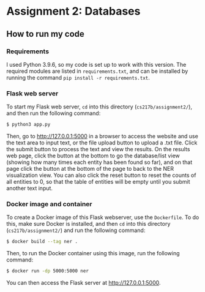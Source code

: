 # Assignment 2: Databases

## How to run my code

### Requirements
I used Python 3.9.6, so my code is set up to work with this version.
The required modules are listed in `requirements.txt`, and can be installed by running the command `pip install -r requirements.txt`.

### Flask web server
To start my Flask web server, `cd` into this directory (`cs217b/assignment2/`), and then run the following command: 
```bash
$ python3 app.py
```
Then, go to http://127.0.0.1:5000 in a browser to access the website and use the text area to input text, or the file upload button to upload a .txt file. Click the submit button to process the text and view the results. On the results web page, click
the button at the bottom to go the database/list view (showing how many times each entity has been found so far), and on 
that page click the button at the bottom of the page to back to the NER visualization view. You can also click the reset button
to reset the counts of all entities to 0, so that the table of entities will be empty until you submit another text input.

### Docker image and container
To create a Docker image of this Flask webserver, use the `Dockerfile`. To do this, make sure Docker is installed, and then `cd` into this directory (`cs217b/assignment2/`) and run the following command:
```bash
$ docker build --tag ner .   
```
Then, to run the Docker container using this image, run the following command: 
```bash
$ docker run -dp 5000:5000 ner
```
You can then access the Flask server at http://127.0.0.1:5000.
